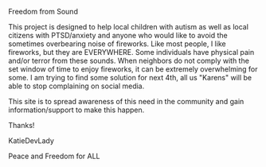 Freedom from Sound

This project is designed to help local children with autism as well as local citizens with PTSD/anxiety and anyone who would like to avoid the sometimes overbearing noise of fireworks.  Like most people, I like fireworks, but they are EVERYWHERE.  Some individuals have physical pain and/or terror from these sounds.  When neighbors do not comply with the set window of time to enjoy fireworks, it can be extremely overwhelming for some.  I am trying to find some solution for next 4th, all us "Karens" will be able to stop complaining on social media.

This site is to spread awareness of this need in the community and gain information/support to make this happen.

Thanks!

KatieDevLady

Peace and Freedom for ALL
